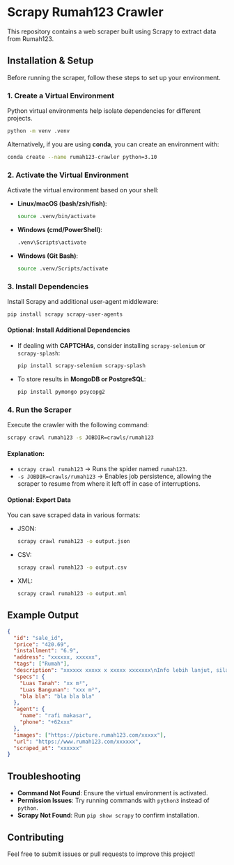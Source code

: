 # Scrapy Rumah123 Crawler

This repository contains a web scraper built using Scrapy to extract data from Rumah123.

## Installation & Setup

Before running the scraper, follow these steps to set up your environment.

### 1. Create a Virtual Environment
Python virtual environments help isolate dependencies for different projects.

```sh
python -m venv .venv
```

Alternatively, if you are using **conda**, you can create an environment with:

```sh
conda create --name rumah123-crawler python=3.10
```

### 2. Activate the Virtual Environment

Activate the virtual environment based on your shell:

- **Linux/macOS (bash/zsh/fish)**:
  ```sh
  source .venv/bin/activate
  ```
- **Windows (cmd/PowerShell)**:
  ```sh
  .venv\Scripts\activate
  ```
- **Windows (Git Bash)**:
  ```sh
  source .venv/Scripts/activate
  ```

### 3. Install Dependencies

Install Scrapy and additional user-agent middleware:

```sh
pip install scrapy scrapy-user-agents
```

#### Optional: Install Additional Dependencies
- If dealing with **CAPTCHAs**, consider installing `scrapy-selenium` or `scrapy-splash`:
  ```sh
  pip install scrapy-selenium scrapy-splash
  ```
- To store results in **MongoDB or PostgreSQL**:
  ```sh
  pip install pymongo psycopg2
  ```

### 4. Run the Scraper

Execute the crawler with the following command:

```sh
scrapy crawl rumah123 -s JOBDIR=crawls/rumah123
```

#### Explanation:
- `scrapy crawl rumah123` → Runs the spider named `rumah123`.
- `-s JOBDIR=crawls/rumah123` → Enables job persistence, allowing the scraper to resume from where it left off in case of interruptions.

#### Optional: Export Data
You can save scraped data in various formats:
- JSON:
  ```sh
  scrapy crawl rumah123 -o output.json
  ```
- CSV:
  ```sh
  scrapy crawl rumah123 -o output.csv
  ```
- XML:
  ```sh
  scrapy crawl rumah123 -o output.xml
  ```

## Example Output
```json
{
  "id": "sale_id",
  "price": "420.69",
  "installment": "6.9",
  "address": "xxxxxx, xxxxxx",
  "tags": ["Rumah"],
  "description": "xxxxxx xxxxx x xxxxx xxxxxxx\nInfo lebih lanjut, silahkan hubungi:\nXxxxx (+62xxxx)",
  "specs": {
    "Luas Tanah": "xx m²",
    "Luas Bangunan": "xxx m²",
    "bla bla": "bla bla bla"
  },
  "agent": {
    "name": "rafi makasar",
    "phone": "+62xxx"
  },
  "images": ["https://picture.rumah123.com/xxxxx"],
  "url": "https://www.rumah123.com/xxxxxx",
  "scraped_at": "xxxxxx"
}
```

## Troubleshooting

- **Command Not Found**: Ensure the virtual environment is activated.
- **Permission Issues**: Try running commands with `python3` instead of `python`.
- **Scrapy Not Found**: Run `pip show scrapy` to confirm installation.

## Contributing
Feel free to submit issues or pull requests to improve this project!

